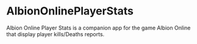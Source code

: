 # AlbionOnlinePlayerStats
 Albion Online Player Stats is a companion app for the game Albion Online that display player kills/Deaths reports.
